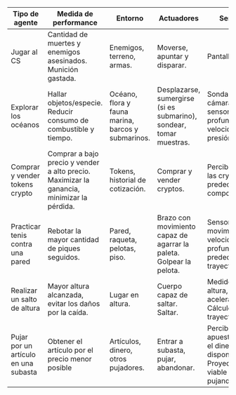 | Tipo de agente | Medida de performance | Entorno | Actuadores | Sensores |
| --- | --- | --- | --- | --- |
| Jugar al CS | Cantidad de muertes y enemigos asesinados. Munición gastada. | Enemigos, terreno, armas. | Moverse, apuntar y disparar. | Pantalla, mapa. |
| Explorar los océanos | Hallar objetos/especie. Reducir consumo de combustible y tiempo. | Océano, flora y fauna marina, barcos y submarinos. | Desplazarse, sumergirse (si es submarino), sondear, tomar muestras. | Sonda, GPS, cámara, sensores de profundidad, de velocidad, de presión. |
| Comprar y vender tokens crypto | Comprar a bajo precio y vender a alto precio. Maximizar la ganancia, minimizar la pérdida. | Tokens, historial de cotización. | Comprar y vender cryptos. | Percibir valor de las cryptos, predecir comportamiento. |
| Practicar tenis contra una pared | Rebotar la mayor cantidad de piques seguidos. | Pared, raqueta, pelotas, piso. | Brazo con movimiento capaz de agarrar la paleta. Golpear la pelota. | Sensor de movimiento, velocidad, profundidad, predecir trayectoria. |
| Realizar un salto de altura | Mayor altura alcanzada, evitar los daños por la caída. | Lugar en altura. | Cuerpo capaz de saltar. Saltar. | Medidor de altura, rotación, aceleración. Cálculo de trayectoria. |
| Pujar por un artículo en una subasta | Obtener el artículo por el precio menor posible | Artículos, dinero, otros pujadores. | Entrar a subasta, pujar, abandonar. | Percibir la apuesta actual y el dinero disponible. Proyectar si es viable seguir pujando. |
